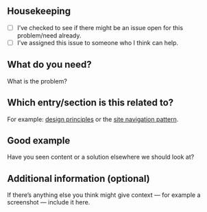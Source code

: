 <!--

# Title Line Templates:

Feature Request - [Name the feature you'd like added]

Bug - [A brief statement describing what's wrong]

Use a title line as the title of your issue, then delete these comment lines.

-->

## Housekeeping

- [ ] I’ve checked to see if there might be an issue open for this problem/need already.
- [ ] I’ve assigned this issue to someone who I think can help.

## What do you need?

What is the problem?

## Which entry/section is this related to?

For example: [design principles](/getting-started/design-principles/) or the [site navigation pattern](/patterns/navigation/index.html#site-navigation).

## Good example

Have you seen content or a solution elsewhere we should look at?

## Additional information (optional)

If there’s anything else you think might give context — for example a screenshot — include it here.
